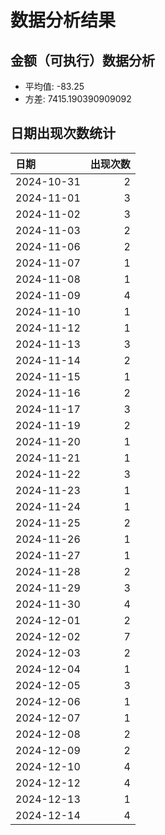 # 数据分析结果

## 金额（可执行）数据分析

- 平均值: -83.25
- 方差: 7415.190390909092

## 日期出现次数统计

| 日期       |   出现次数 |
|:-----------|-----------:|
| 2024-10-31 |          2 |
| 2024-11-01 |          3 |
| 2024-11-02 |          3 |
| 2024-11-03 |          2 |
| 2024-11-06 |          2 |
| 2024-11-07 |          1 |
| 2024-11-08 |          1 |
| 2024-11-09 |          4 |
| 2024-11-10 |          1 |
| 2024-11-12 |          1 |
| 2024-11-13 |          3 |
| 2024-11-14 |          2 |
| 2024-11-15 |          1 |
| 2024-11-16 |          2 |
| 2024-11-17 |          3 |
| 2024-11-19 |          2 |
| 2024-11-20 |          1 |
| 2024-11-21 |          1 |
| 2024-11-22 |          3 |
| 2024-11-23 |          1 |
| 2024-11-24 |          1 |
| 2024-11-25 |          2 |
| 2024-11-26 |          1 |
| 2024-11-27 |          1 |
| 2024-11-28 |          2 |
| 2024-11-29 |          3 |
| 2024-11-30 |          4 |
| 2024-12-01 |          2 |
| 2024-12-02 |          7 |
| 2024-12-03 |          2 |
| 2024-12-04 |          1 |
| 2024-12-05 |          3 |
| 2024-12-06 |          1 |
| 2024-12-07 |          1 |
| 2024-12-08 |          2 |
| 2024-12-09 |          2 |
| 2024-12-10 |          4 |
| 2024-12-12 |          4 |
| 2024-12-13 |          1 |
| 2024-12-14 |          4 |